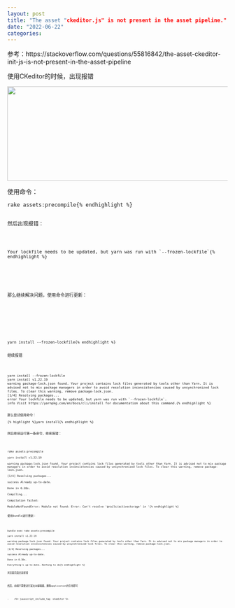 ```yaml
---
layout: post
title: "The asset "ckeditor.js" is not present in the asset pipeline."
date: "2022-06-22"
categories: 
---
```

<p>参考：https://stackoverflow.com/questions/55816842/the-asset-ckeditor-init-js-is-not-present-in-the-asset-pipeline</p>

<p>使用CKeditor的时候，出现报错</p>

<p><img height="216" src="/uploads/ckeditor/pictures/56/image-20220622173905-1.png" width="650" /></p>

<p>使用命令：</p>

<pre>
<code>rake assets:precompile{% endhighlight %}

<p>然后出现报错：</p>

<pre>
<code>Your lockfile needs to be updated, but yarn was run with `--frozen-lockfile`{% endhighlight %}

<p>&nbsp;</p>

<p>那么继续解决问题，使用命令进行更新：</p>

<p>&nbsp;</p>

<pre>
<code>yarn install --frozen-lockfile{% endhighlight %}

<p>继续报错</p>

<pre>
<code>yarn install --frozen-lockfile
yarn install v1.22.19
warning package-lock.json found. Your project contains lock files generated by tools other than Yarn. It is advised not to mix package managers in order to avoid resolution inconsistencies caused by unsynchronized lock files. To clear this warning, remove package-lock.json.
[1/4] Resolving packages...
error Your lockfile needs to be updated, but yarn was run with `--frozen-lockfile`.
info Visit https://yarnpkg.com/en/docs/cli/install for documentation about this command.{% endhighlight %}

<p>那么尝试使用命令：</p>{% highlight %}yarn install{% endhighlight %}

<p>然后继续运行第一条命令，继续报错：</p>

<pre>
<code>rake assets:precompile

yarn install v1.22.19

warning package-lock.json found. Your project contains lock files generated by tools other than Yarn. It is advised not to mix package managers in order to avoid resolution inconsistencies caused by unsynchronized lock files. To clear this warning, remove package-lock.json.

[1/4] Resolving packages...

success Already up-to-date.

Done in 0.28s.

Compiling...

Compilation failed:

ModuleNotFoundError: Module not found: Error: Can&#39;t resolve &#39;@rails/activestorage&#39; in &#39;{% endhighlight %}

<p>使用bundle进行更新：</p>

<pre>
<code>bundle exec rake assets:precompile

yarn install v1.22.19

warning package-lock.json found. Your project contains lock files generated by tools other than Yarn. It is advised not to mix package managers in order to avoid resolution inconsistencies caused by unsynchronized lock files. To clear this warning, remove package-lock.json.

[1/4] Resolving packages...

success Already up-to-date.

Done in 0.30s.

Everything&#39;s up-to-date. Nothing to do{% endhighlight %}

<p>浏览器页面还是报错</p>

<p>然后，前端不需要进行富文本编辑器，删除application的引用即可</p>

<p>-&nbsp;&nbsp;&nbsp; &lt;%= javascript_include_tag :ckeditor %&gt;</p>

